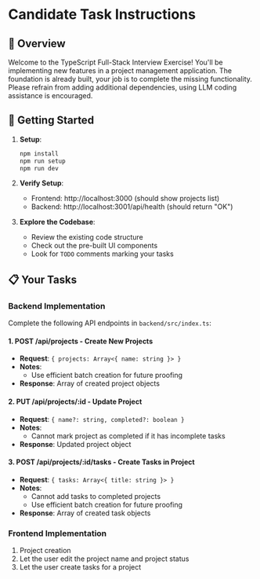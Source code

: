 # Candidate Task Instructions

## 🎯 Overview

Welcome to the TypeScript Full-Stack Interview Exercise! You'll be implementing new features in a project management application. The foundation is already built, your job is to complete the missing functionality. Please refrain from adding additional dependencies, using LLM coding assistance is encouraged.

## 🚀 Getting Started

1. **Setup**:
   ```bash
   npm install
   npm run setup
   npm run dev
   ```

2. **Verify Setup**:
   - Frontend: http://localhost:3000 (should show projects list)
   - Backend: http://localhost:3001/api/health (should return "OK")

3. **Explore the Codebase**:
   - Review the existing code structure
   - Check out the pre-built UI components
   - Look for `TODO` comments marking your tasks

## 📋 Your Tasks

### Backend Implementation

Complete the following API endpoints in `backend/src/index.ts`:

#### 1. POST /api/projects - Create New Projects
- **Request**: `{ projects: Array<{ name: string }> }`
- **Notes**:
  - Use efficient batch creation for future proofing
- **Response**: Array of created project objects

#### 2. PUT /api/projects/:id - Update Project
- **Request**: `{ name?: string, completed?: boolean }`
- **Notes**:
  - Cannot mark project as completed if it has incomplete tasks
- **Response**: Updated project object

#### 3. POST /api/projects/:id/tasks - Create Tasks in Project
- **Request**: `{ tasks: Array<{ title: string }> }`
- **Notes**:
  - Cannot add tasks to completed projects
  - Use efficient batch creation for future proofing
- **Response**: Array of created task objects


### Frontend Implementation

1. Project creation
2. Let the user edit the project name and project status
3. Let the user create tasks for a project
